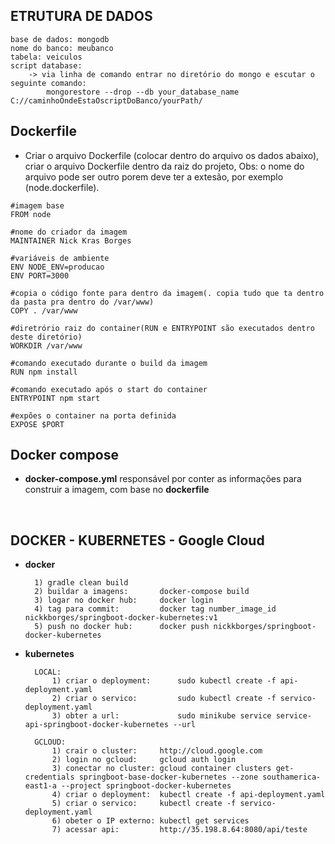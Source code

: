 
## ETRUTURA DE DADOS 
    base de dados: mongodb
    nome do banco: meubanco
    tabela: veiculos
    script database:
        -> via linha de comando entrar no diretório do mongo e escutar o seguinte comando:
            mongorestore --drop --db your_database_name C://caminhoOndeEstaOscriptDoBanco/yourPath/
    
## Dockerfile

* Criar o arquivo Dockerfile (colocar dentro do arquivo os dados abaixo), criar o arquivo Dockerfile dentro da raiz do projeto, Obs: o nome do arquivo pode ser outro porem deve ter a extesão, por exemplo (node.dockerfile).
```
#imagem base
FROM node

#nome do criador da imagem
MAINTAINER Nick Kras Borges

#variáveis de ambiente
ENV NODE_ENV=producao
ENV PORT=3000

#copia o código fonte para dentro da imagem(. copia tudo que ta dentro da pasta pra dentro do /var/www)
COPY . /var/www

#diretrório raiz do container(RUN e ENTRYPOINT são executados dentro deste diretório)
WORKDIR /var/www

#comando executado durante o build da imagem
RUN npm install

#comando executado após o start do container
ENTRYPOINT npm start

#expões o container na porta definida 
EXPOSE $PORT
```
## Docker compose
* **docker-compose.yml** responsável por conter as informações para construir a imagem, com base no **dockerfile**
<br/>

## DOCKER - KUBERNETES - Google Cloud

* **docker**

        1) gradle clean build
        2) buildar a imagens:       docker-compose build
        3) logar no docker hub:     docker login
        4) tag para commit:         docker tag number_image_id nickkborges/springboot-docker-kubernetes:v1
        5) push no docker hub:      docker push nickkborges/springboot-docker-kubernetes

* **kubernetes**

        LOCAL:
            1) criar o deployment:      sudo kubectl create -f api-deployment.yaml
            2) criar o servico:         sudo kubectl create -f servico-deployment.yaml
            3) obter a url:             sudo minikube service service-api-springboot-docker-kubernetes --url
        
        GCLOUD:
            1) crair o cluster:     http://cloud.google.com
            2) login no gcloud:     gcloud auth login
            3) conectar no cluster: gcloud container clusters get-credentials springboot-base-docker-kubernetes --zone southamerica-east1-a --project springboot-docker-kubernetes
            4) criar o deployment:  kubectl create -f api-deployment.yaml
            5) criar o servico:     kubectl create -f servico-deployment.yaml
            6) obeter o IP externo: kubectl get services
            7) acessar api:         http://35.198.8.64:8080/api/teste
            

